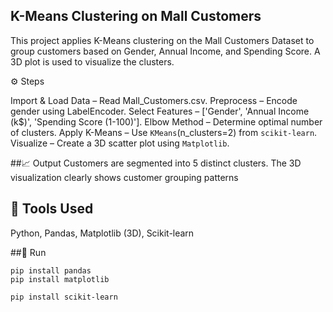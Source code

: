 ##  K-Means Clustering on Mall Customers
This project applies K-Means clustering on the Mall Customers Dataset to group customers based on Gender, Annual Income, and Spending Score. A 3D plot is used to visualize the clusters.

⚙️ Steps

Import & Load Data – Read Mall_Customers.csv.
Preprocess – Encode gender using LabelEncoder.
Select Features – ['Gender', 'Annual Income (k$)', 'Spending Score (1-100)'].
Elbow Method – Determine optimal number of clusters.
Apply K-Means – Use `KMeans`(n_clusters=2) from `scikit-learn`.
Visualize – Create a 3D scatter plot using `Matplotlib`.

 ##📈 Output
Customers are segmented into 5 distinct clusters.
The 3D visualization clearly shows customer grouping patterns


## 🧰 Tools Used

Python, Pandas, Matplotlib (3D), Scikit-learn

##🚀 Run
```
pip install pandas
pip install matplotlib

pip install scikit-learn
```
